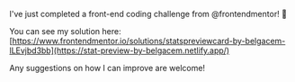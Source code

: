 I've just completed a front-end coding challenge from @frontendmentor! 🎉

You can see my solution here: [https://www.frontendmentor.io/solutions/statspreviewcard-by-belgacem-lLEvjbd3bb](https://stat-preview-by-belgacem.netlify.app/)

Any suggestions on how I can improve are welcome!
